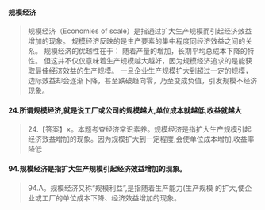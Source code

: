 #### 规模经济 
>   规模经济（Economies of scale）是指通过扩大生产规模而引起经济效益增加的现象。
规模经济反映的是生产要素的集中程度同经济效益之间的关系。
规模经济的优越性在于：
    随着产量的增加，长期平均总成本下降的特性。
    但这并不仅仅意味着生产规模越大越好，因为规模经济追求的是能获取最佳经济效益的生产规模。
    一旦企业生产规模扩大到超过一定的规模，边际效益却会逐渐下降，甚至跌破趋向零，乃至变成负值，引发规模不经济现象。

#### 24.所谓规模经济,就是说工厂或公司的规模越大,单位成本就越低,收益就越大
>    24.【答案】×。本题考查经济常识素养。规模经济是指扩大生产规模引起
        经济效益增加的现象。因为规模扩大到一定程度,会使单位成本增加,收益率降低

#### 94.规模经济是指扩大生产规模引起经济效益增加的现象。
>   94.A。规模经济又称“规模利益”,是指随着生产能力(生产规模
    的扩大,使企业或工厂的单位成本下降、经济效益增加的现象。

















    